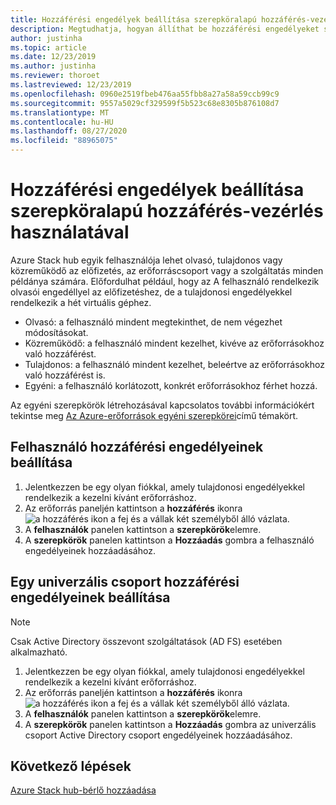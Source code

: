 ```yaml
---
title: Hozzáférési engedélyek beállítása szerepköralapú hozzáférés-vezérlés használatával
description: Megtudhatja, hogyan állíthat be hozzáférési engedélyeket szerepköralapú hozzáférés-vezérléssel (RBAC) az Azure Stack hub-ban.
author: justinha
ms.topic: article
ms.date: 12/23/2019
ms.author: justinha
ms.reviewer: thoroet
ms.lastreviewed: 12/23/2019
ms.openlocfilehash: 0960e2519fbeb476aa55fbb8a27a58a59ccb99c9
ms.sourcegitcommit: 9557a5029cf329599f5b523c68e8305b876108d7
ms.translationtype: MT
ms.contentlocale: hu-HU
ms.lasthandoff: 08/27/2020
ms.locfileid: "88965075"
---
```

# <a name="set-access-permissions-using-role-based-access-control"></a>Hozzáférési engedélyek beállítása szerepköralapú hozzáférés-vezérlés használatával

Azure Stack hub egyik felhasználója lehet olvasó, tulajdonos vagy közreműködő az előfizetés, az erőforráscsoport vagy a szolgáltatás minden példánya számára. Előfordulhat például, hogy az A felhasználó rendelkezik olvasói engedéllyel az előfizetéshez, de a tulajdonosi engedélyekkel rendelkezik a hét virtuális géphez.

 - Olvasó: a felhasználó mindent megtekinthet, de nem végezhet módosításokat.
 - Közreműködő: a felhasználó mindent kezelhet, kivéve az erőforrásokhoz való hozzáférést.
 - Tulajdonos: a felhasználó mindent kezelhet, beleértve az erőforrásokhoz való hozzáférést is.
 - Egyéni: a felhasználó korlátozott, konkrét erőforrásokhoz férhet hozzá.

 Az egyéni szerepkörök létrehozásával kapcsolatos további információkért tekintse meg [Az Azure-erőforrások egyéni szerepkörei](/azure/role-based-access-control/custom-roles)című témakört.

## <a name="set-access-permissions-for-a-user"></a>Felhasználó hozzáférési engedélyeinek beállítása

1. Jelentkezzen be egy olyan fiókkal, amely tulajdonosi engedélyekkel rendelkezik a kezelni kívánt erőforráshoz.
2. Az erőforrás paneljén kattintson a **hozzáférés** ikonra ![ a hozzáférés ikon a fej és a vállak két személyből álló vázlata. ](media/azure-stack-manage-permissions/image1.png)
3. A **felhasználók** panelen kattintson a **szerepkörök**elemre.
4. A **szerepkörök** panelen kattintson a **Hozzáadás** gombra a felhasználó engedélyeinek hozzáadásához.

## <a name="set-access-permissions-for-a-universal-group"></a>Egy univerzális csoport hozzáférési engedélyeinek beállítása 

> [!Note]
> Csak Active Directory összevont szolgáltatások (AD FS) esetében alkalmazható.

1. Jelentkezzen be egy olyan fiókkal, amely tulajdonosi engedélyekkel rendelkezik a kezelni kívánt erőforráshoz.
2. Az erőforrás paneljén kattintson a **hozzáférés** ikonra ![ a hozzáférés ikon a fej és a vállak két személyből álló vázlata. ](media/azure-stack-manage-permissions/image1.png)
3. A **felhasználók** panelen kattintson a **szerepkörök**elemre.
4. A **szerepkörök** panelen kattintson a **Hozzáadás** gombra az univerzális csoport Active Directory csoport engedélyeinek hozzáadásához.

## <a name="next-steps"></a>Következő lépések

[Azure Stack hub-bérlő hozzáadása](azure-stack-add-new-user-aad.md)
